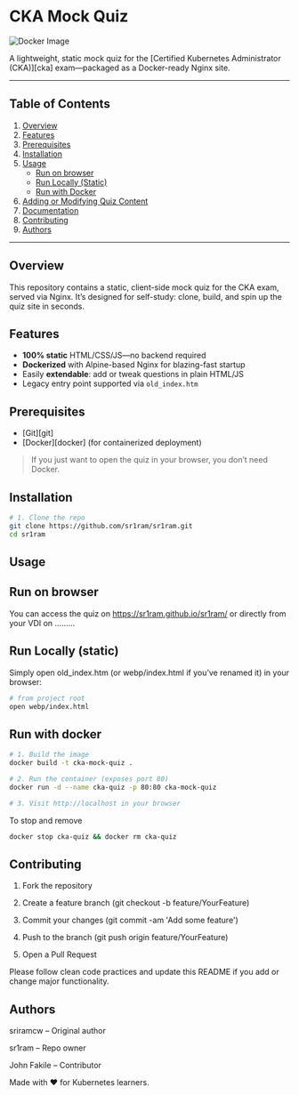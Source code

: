 # CKA Mock Quiz

![Docker Image](https://img.shields.io/badge/docker-ready-blue.svg)

A lightweight, static mock quiz for the [Certified Kubernetes Administrator (CKA)][cka] exam—packaged as a Docker-ready Nginx site.

---

## Table of Contents

1. [Overview](#overview)  
2. [Features](#features)  
3. [Prerequisites](#prerequisites)  
4. [Installation](#installation)  
5. [Usage](#usage) 
   - [Run on browser](#run-on-browser) 
   - [Run Locally (Static)](#run-locally-static)  
   - [Run with Docker](#run-with-docker)    
6. [Adding or Modifying Quiz Content](#adding-or-modifying-quiz-content)  
7. [Documentation](#documentation)  
8. [Contributing](#contributing)   
9. [Authors](#authors)  

---

## Overview

This repository contains a static, client-side mock quiz for the CKA exam, served via Nginx. It’s designed for self-study: clone, build, and spin up the quiz site in seconds.

## Features

- **100% static** HTML/CSS/JS—no backend required  
- **Dockerized** with Alpine-based Nginx for blazing-fast startup  
- Easily **extendable**: add or tweak questions in plain HTML/JS  
- Legacy entry point supported via `old_index.htm`

## Prerequisites

- [Git][git]  
- [Docker][docker] (for containerized deployment)  

> If you just want to open the quiz in your browser, you don’t need Docker.

## Installation

```bash
# 1. Clone the repo
git clone https://github.com/sr1ram/sr1ram.git
cd sr1ram
```

## Usage

## Run on browser 
You can access the quiz on https://sr1ram.github.io/sr1ram/ or directly from your VDI on .........

## Run Locally (static)

Simply open old_index.htm (or webp/index.html if you’ve renamed it) in your browser:

```bash
# from project root
open webp/index.html
```

## Run with docker

```bash 
# 1. Build the image
docker build -t cka-mock-quiz .

# 2. Run the container (exposes port 80)
docker run -d --name cka-quiz -p 80:80 cka-mock-quiz

# 3. Visit http://localhost in your browser
```

To stop and remove 

```bash
docker stop cka-quiz && docker rm cka-quiz
```

## Contributing

1. Fork the repository

2. Create a feature branch (git checkout -b feature/YourFeature)

3. Commit your changes (git commit -am 'Add some feature')

4. Push to the branch (git push origin feature/YourFeature)

5. Open a Pull Request

Please follow clean code practices and update this README if you add or change major functionality.


## Authors
sriramcw – Original author

sr1ram – Repo owner

John Fakile – Contributor



Made with :heart: for Kubernetes learners.



